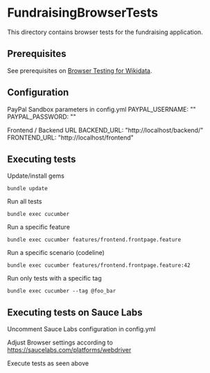 FundraisingBrowserTests
====================
This directory contains browser tests for the fundraising application.

## Prerequisites
See prerequisites on [Browser Testing for Wikidata](https://www.mediawiki.org/wiki/Wikibase/Programmer%27s_guide_to_Wikibase#Browser_Testing_for_Wikidata).

## Configuration

PayPal Sandbox parameters in config.yml
	PAYPAL_USERNAME: ""
	PAYPAL_PASSWORD: ""

Frontend / Backend URL
	BACKEND_URL: "http://localhost/backend/"
	FRONTEND_URL: "http://localhost/frontend"

## Executing tests

Update/install gems
```shell
bundle update
```

Run all tests
```shell
bundle exec cucumber
```

Run a specific feature
```shell
bundle exec cucumber features/frontend.frontpage.feature
```

Run a specific scenario (codeline)
```shell
bundle exec cucumber features/frontend.frontpage.feature:42
```

Run only tests with a specific tag
```shell
bundle exec cucumber --tag @foo_bar
```

## Executing tests on Sauce Labs

Uncomment Sauce Labs configuration in config.yml

Adjust Browser settings according to https://saucelabs.com/platforms/webdriver

Execute tests as seen above